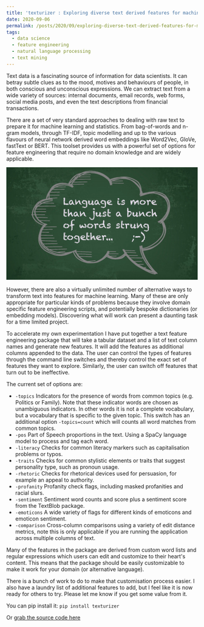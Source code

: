 ```yaml
---
title: 'texturizer : Exploring diverse text derived features for machine learning'
date: 2020-09-06
permalink: /posts/2020/09/exploring-diverse-text-derived-features-for-machine-learning/
tags:
  - data science
  - feature engineering
  - natural language processing
  - text mining
---
```


Text data is a fascinating source of information for data scientists. It can betray subtle clues
as to the mood, motives and behaviours of people, in both conscious and unconscious expressions. 
We can extract text from a wide variety of sources: internal documents, email records, web forms, 
social media posts, and even the text descriptions from financial transactions.

There are a set of very standard approaches to dealing with raw text to prepare it for machine
learning and statistics. From bag-of-words and n-gram models, through TF-IDF, topic modelling 
and up to the various flavours of neural network derived word embeddings like Word2Vec, GloVe, 
fastText or BERT. This toolset provides us with a powerful set of options for
feature engineering that require no domain knowledge and are widely applicable.
 
![Texturizer : Text features for Machine Learning](/images/texturizer/Texturizer_image.png)

However, there are also a virtually unlimited number of alternative ways to transform text 
into features for machine learning. Many of these are only appropriate for particular kinds 
of problems because they involve domain specific feature engineering scripts, and potentially 
bespoke dictionaries (or embedding models). Discovering what will work can present a daunting 
task for a time limited project.

To accelerate my own experimentation I have put together a text feature engineering package 
that will take a tabular dataset and a list of text column names and generate new features. 
It will add the features as additional columns appended to the data.
The user can control the types of features through the command line switches and thereby
control the exact set of features they want to explore. Similarly, the user can switch off features
that turn out to be ineffective. 

The current set of options are:

* ```-topics``` Indicators for the presence of words from common topics (e.g. Politics or Family). Note that these indicator words are chosen as unambiguous indicators. In other words it is not a complete vocabulary, but a vocabulary that is specific to the given topic. This switch has an additional option ```-topics=count``` which will counts all word matches from common topics.
* ```-pos``` Part of Speech proportions in the text. Using a SpaCy language model to process and tag each word.
* ```-literacy``` Checks for common literacy markers such as capitalisation problems or typos.
* ```-traits``` Checks for common stylistic elements or traits that suggest personality type, such as pronoun usage.
* ```-rhetoric``` Checks for rhetorical devices used for persuasion, for example an appeal to authority.
* ```-profanity``` Profanity check flags, including masked profanities and racial slurs.
* ```-sentiment``` Sentiment word counts and score plus a sentiment score from the TextBlob package.
* ```-emoticons``` A wide variety of flags for different kinds of emoticons and emoticon sentiment.
* ```-comparison``` Cross-column comparisons using a variety of edit distance metrics, note this is only applicable if you are running the application across multiple columns of text.

Many of the features in the package are derived from custom word lists and regular expressions
which users can edit and customize to their heart's content. This means that the package should be
easily customizable to make it work for your domain (or alternative language).  

There is a bunch of work to do to make that customisation process easier. I also have a laundry list
of additional features to add, but I feel like it is now ready for others to try. Please let me know if
you get some value from it.
  
You can pip install it: 
```pip install texturizer```
  
Or [grab the source code here](https://github.com/john-hawkins/texturizer)

